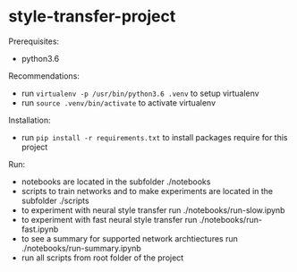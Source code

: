 # style-transfer-project

Prerequisites:

 - python3.6

Recommendations:
 - run `virtualenv -p /usr/bin/python3.6 .venv` to setup virtualenv
 - run `source .venv/bin/activate` to activate virtualenv

Installation:

 - run `pip install -r requirements.txt` to install packages require for this project
 
Run:

 - notebooks are located in the subfolder ./notebooks
 - scripts to train networks and to make experiments are located in the subfolder ./scripts
 - to experiment with neural style transfer run ./notebooks/run-slow.ipynb
 - to experiment with fast neural style transfer run ./notebooks/run-fast.ipynb
 - to see a summary for supported network archtiectures run ./notebooks/run-summary.ipynb
 - run all scripts from root folder of the project
